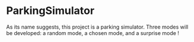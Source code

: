 # ParkingSimulator
As its name suggests, this project is a parking simulator. Three modes will be developed: a random mode, a chosen mode, and a surprise mode !
